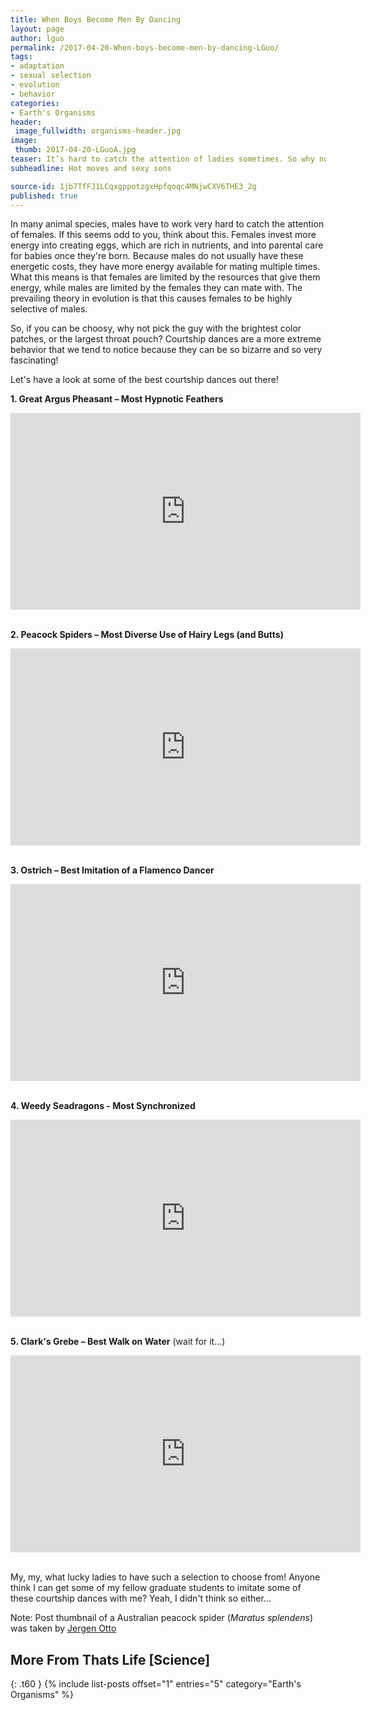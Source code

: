 ```yaml
---
title: When Boys Become Men By Dancing
layout: page
author: lguo
permalink: /2017-04-20-When-boys-become-men-by-dancing-LGuo/
tags:
- adaptation
- sexual selection
- evolution
- behavior
categories:
- Earth's Organisms
header:
 image_fullwidth: organisms-header.jpg
image:
 thumb: 2017-04-20-LGuoA.jpg
teaser: It’s hard to catch the attention of ladies sometimes. So why not do a little dance, to make a little love? Let’s catch up on some of the best courtship dances in the natural world.
subheadline: Hot moves and sexy sons

source-id: 1jb7TfFJ1LCqxgppotzgxHpfqoqc4MNjwCXV6THE3_2g
published: true
---
```

In many animal species, males have to work very hard to catch the attention of females. If this seems odd to you, think about this. Females invest more energy into creating eggs, which are rich in nutrients, and into parental care for babies once they're born. Because males do not usually have these energetic costs, they have more energy available for mating multiple times. What this means is that females are limited by the resources that give them energy, while males are limited by the females they can mate with. The prevailing theory in evolution is that this causes females to be highly selective of males. 

So, if you can be choosy, why not pick the guy with the brightest color patches, or the largest throat pouch? Courtship dances are a more extreme behavior that we tend to notice because they can be so bizarre and so very fascinating! 

Let's have a look at some of the best courtship dances out there!

**1. Great Argus Pheasant – Most Hypnotic Feathers**

<center><iframe width="560" height="315" src="https://www.youtube.com/embed/zlpJJRPQqOQ" frameborder="0" allowfullscreen></iframe></center><br>

**2. Peacock Spiders – Most Diverse Use of Hairy Legs (and Butts)**

<center><iframe width="560" height="315" src="https://www.youtube.com/embed/LzGasJiqNa4" frameborder="0" allowfullscreen></iframe></center><br>

**3. Ostrich – Best Imitation of a Flamenco Dancer**

<center><iframe width="560" height="315" src="https://www.youtube.com/embed/ZWnNQH08l2I" frameborder="0" allowfullscreen></iframe></center><br>

**4. Weedy Seadragons - Most Synchronized**

<center><iframe width="560" height="315" src="https://www.youtube.com/embed/9MKkr_1Kqcw" frameborder="0" allowfullscreen></iframe></center><br>

**5. Clark's Grebe – Best Walk on Water** (wait for it…)

<center><iframe width="560" height="315" src="https://www.youtube.com/embed/ZbRrxw-H6xA" frameborder="0" allowfullscreen></iframe></center><br>

My, my, what lucky ladies to have such a selection to choose from! Anyone think I can get some of my fellow graduate students to imitate some of these courtship dances with me? Yeah, I didn't think so either…

Note: Post thumbnail of a Australian peacock spider (*Maratus splendens*) was taken by [Jergen Otto](https://flic.kr/p/9H5jEJ)

## More From Thats Life [Science]
{: .t60 }
{% include list-posts offset="1" entries="5" category="Earth's Organisms" %}


